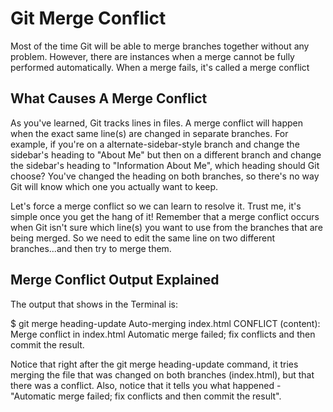 # Git Merge Conflict

Most of the time Git will be able to merge branches together without any problem. However, there are instances when a merge cannot be fully performed automatically. 
When a merge fails, it's called a merge conflict

## What Causes A Merge Conflict
As you've learned, Git tracks lines in files. A merge conflict will happen when the exact same line(s) are changed in separate branches. For example, if you're on a 
alternate-sidebar-style branch and change the sidebar's heading to "About Me" but then on a different branch and change the sidebar's heading to "Information About Me", 
which heading should Git choose? You've changed the heading on both branches, so there's no way Git will know which one you actually want to keep.

Let's force a merge conflict so we can learn to resolve it. Trust me, it's simple once you get the hang of it! Remember that a merge conflict occurs when Git isn't sure which line(s) you want to use from the branches that are being merged. So we need to edit the same line on two different branches...and then try to merge them.


## Merge Conflict Output Explained
The output that shows in the Terminal is:

$ git merge heading-update 
Auto-merging index.html
CONFLICT (content): Merge conflict in index.html
Automatic merge failed; fix conflicts and then commit the result.


Notice that right after the git merge heading-update command, it tries merging the file that was changed on both branches (index.html), but that there was a conflict. Also, notice that it tells you what happened - "Automatic merge failed; fix conflicts and then commit the result".
